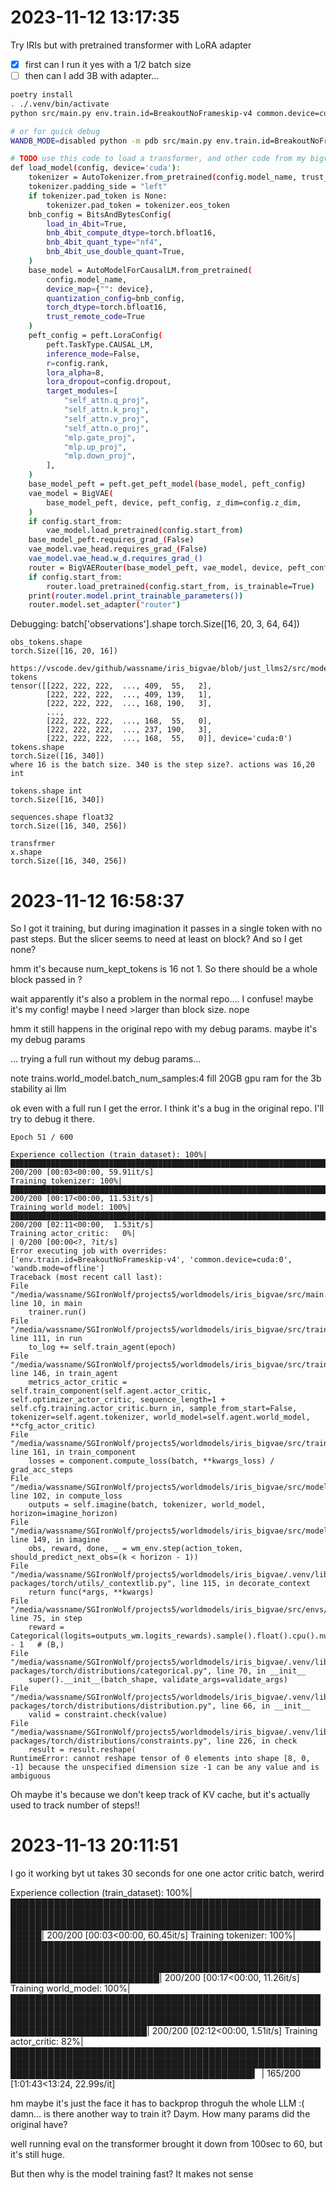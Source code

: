 # 2023-11-12 13:17:35

Try IRIs but with pretrained transformer with LoRA adapter

- [x] first can I run it yes with a 1/2 batch size
- [ ] then can I add 3B with adapter...

```sh
poetry install
. ./.venv/bin/activate
python src/main.py env.train.id=BreakoutNoFrameskip-v4 common.device=cuda:0 wandb.mode=offline

# or for quick debug
WANDB_MODE=disabled python -m pdb src/main.py env.train.id=BreakoutNoFrameskip-v4
```


```sh
# TODO use this code to load a transformer, and other code from my bigvae repo https://github.com/wassname/bigvae_wm
def load_model(config, device='cuda'):
    tokenizer = AutoTokenizer.from_pretrained(config.model_name, trust_remote_code=True)
    tokenizer.padding_side = "left"
    if tokenizer.pad_token is None:
        tokenizer.pad_token = tokenizer.eos_token
    bnb_config = BitsAndBytesConfig(
        load_in_4bit=True,
        bnb_4bit_compute_dtype=torch.bfloat16,
        bnb_4bit_quant_type="nf4",
        bnb_4bit_use_double_quant=True,
    )
    base_model = AutoModelForCausalLM.from_pretrained(
        config.model_name,
        device_map={"": device},
        quantization_config=bnb_config,
        torch_dtype=torch.bfloat16, 
        trust_remote_code=True
    )
    peft_config = peft.LoraConfig(
        peft.TaskType.CAUSAL_LM,
        inference_mode=False,
        r=config.rank,
        lora_alpha=8,
        lora_dropout=config.dropout,
        target_modules=[
            "self_attn.q_proj",
            "self_attn.k_proj",
            "self_attn.v_proj",
            "self_attn.o_proj",
            "mlp.gate_proj",
            "mlp.up_proj",
            "mlp.down_proj",
        ],
    )
    base_model_peft = peft.get_peft_model(base_model, peft_config)
    vae_model = BigVAE(
        base_model_peft, device, peft_config, z_dim=config.z_dim,
    )
    if config.start_from:
        vae_model.load_pretrained(config.start_from)
    base_model_peft.requires_grad_(False)
    vae_model.vae_head.requires_grad_(False)
    vae_model.vae_head.w_d.requires_grad_()
    router = BigVAERouter(base_model_peft, vae_model, device, peft_config)
    if config.start_from:
        router.load_pretrained(config.start_from, is_trainable=True)
    print(router.model.print_trainable_parameters())
    router.model.set_adapter("router")
```

Debugging:
    batch['observations'].shape
    torch.Size([16, 20, 3, 64, 64])

    obs_tokens.shape
    torch.Size([16, 20, 16])

    https://vscode.dev/github/wassname/iris_bigvae/blob/just_llms2/src/models/world_model.py#L105
    tokens
    tensor([[222, 222, 222,  ..., 409,  55,   2],
            [222, 222, 222,  ..., 409, 139,   1],
            [222, 222, 222,  ..., 168, 190,   3],
            ...,
            [222, 222, 222,  ..., 168,  55,   0],
            [222, 222, 222,  ..., 237, 190,   3],
            [222, 222, 222,  ..., 168,  55,   0]], device='cuda:0')
    tokens.shape
    torch.Size([16, 340])
    where 16 is the batch size. 340 is the step size?. actions was 16,20 int

    tokens.shape int
    torch.Size([16, 340])

    sequences.shape float32
    torch.Size([16, 340, 256])

    transfrmer
    x.shape
    torch.Size([16, 340, 256])

# 2023-11-12 16:58:37

So I got it training, but during imagination it passes in a single token with no past steps. But the slicer seems to need at least on block? And so I get none?

hmm it's because num_kept_tokens is 16 not 1. So there should be a whole block passed in ?

wait apparently it's also a problem in the normal repo.... I confuse! maybe it's my config! maybe I need >larger than block size. nope

hmm it still happens in the original repo with my debug params. maybe it's my debug params


... trying a full run without my debug params...

note trains.world_model.batch_num_samples:4 fill 20GB gpu ram for the 3b stability ai llm

ok even with a full run I get the error. I think it's a bug in the original repo. I'll try to debug it there.

    Epoch 51 / 600

    Experience collection (train_dataset): 100%|███████████████████████████████████████████████████████████████████████████████████████████████████████████████████████████████████████████████████████████| 200/200 [00:03<00:00, 59.91it/s]
    Training tokenizer: 100%|██████████████████████████████████████████████████████████████████████████████████████████████████████████████████████████████████████████████████████████████████████████████| 200/200 [00:17<00:00, 11.53it/s]
    Training world_model: 100%|████████████████████████████████████████████████████████████████████████████████████████████████████████████████████████████████████████████████████████████████████████████| 200/200 [02:11<00:00,  1.53it/s]
    Training actor_critic:   0%|                                                                                                                                                                                     | 0/200 [00:00<?, ?it/s]
    Error executing job with overrides: ['env.train.id=BreakoutNoFrameskip-v4', 'common.device=cuda:0', 'wandb.mode=offline']
    Traceback (most recent call last):
    File "/media/wassname/SGIronWolf/projects5/worldmodels/iris_bigvae/src/main.py", line 10, in main
        trainer.run()
    File "/media/wassname/SGIronWolf/projects5/worldmodels/iris_bigvae/src/trainer.py", line 111, in run
        to_log += self.train_agent(epoch)
    File "/media/wassname/SGIronWolf/projects5/worldmodels/iris_bigvae/src/trainer.py", line 146, in train_agent
        metrics_actor_critic = self.train_component(self.agent.actor_critic, self.optimizer_actor_critic, sequence_length=1 + self.cfg.training.actor_critic.burn_in, sample_from_start=False, tokenizer=self.agent.tokenizer, world_model=self.agent.world_model, **cfg_actor_critic)
    File "/media/wassname/SGIronWolf/projects5/worldmodels/iris_bigvae/src/trainer.py", line 161, in train_component
        losses = component.compute_loss(batch, **kwargs_loss) / grad_acc_steps
    File "/media/wassname/SGIronWolf/projects5/worldmodels/iris_bigvae/src/models/actor_critic.py", line 102, in compute_loss
        outputs = self.imagine(batch, tokenizer, world_model, horizon=imagine_horizon)
    File "/media/wassname/SGIronWolf/projects5/worldmodels/iris_bigvae/src/models/actor_critic.py", line 149, in imagine
        obs, reward, done, _ = wm_env.step(action_token, should_predict_next_obs=(k < horizon - 1))
    File "/media/wassname/SGIronWolf/projects5/worldmodels/iris_bigvae/.venv/lib/python3.9/site-packages/torch/utils/_contextlib.py", line 115, in decorate_context
        return func(*args, **kwargs)
    File "/media/wassname/SGIronWolf/projects5/worldmodels/iris_bigvae/src/envs/world_model_env.py", line 75, in step
        reward = Categorical(logits=outputs_wm.logits_rewards).sample().float().cpu().numpy().reshape(-1) - 1   # (B,)
    File "/media/wassname/SGIronWolf/projects5/worldmodels/iris_bigvae/.venv/lib/python3.9/site-packages/torch/distributions/categorical.py", line 70, in __init__
        super().__init__(batch_shape, validate_args=validate_args)
    File "/media/wassname/SGIronWolf/projects5/worldmodels/iris_bigvae/.venv/lib/python3.9/site-packages/torch/distributions/distribution.py", line 66, in __init__
        valid = constraint.check(value)
    File "/media/wassname/SGIronWolf/projects5/worldmodels/iris_bigvae/.venv/lib/python3.9/site-packages/torch/distributions/constraints.py", line 226, in check
        result = result.reshape(
    RuntimeError: cannot reshape tensor of 0 elements into shape [8, 0, -1] because the unspecified dimension size -1 can be any value and is ambiguous

Oh maybe it's because we don't keep track of KV cache, but it's actually used to track number of steps!!

# 2023-11-13 20:11:51

I go it working byt ut takes 30 seconds for one one actor critic batch, werird

Experience collection (train_dataset): 100%|███████████████████████████████████████████████████████████████████████████████████████████████████████████████████████████████████████████████████████████| 200/200 [00:03<00:00, 60.45it/s]
Training tokenizer: 100%|██████████████████████████████████████████████████████████████████████████████████████████████████████████████████████████████████████████████████████████████████████████████| 200/200 [00:17<00:00, 11.26it/s]
Training world_model: 100%|████████████████████████████████████████████████████████████████████████████████████████████████████████████████████████████████████████████████████████████████████████████| 200/200 [02:12<00:00,  1.51it/s]
Training actor_critic:  82%|███████████████████████████████████████████████████████████████████████████████████████████████████████████████████████████████████████████▍                             | 165/200 [1:01:43<13:24, 22.99s/it]


hm maybe it's just the face it has to backprop throguh the whole LLM :( damn... is there another way to train it? Daym. How many params did the original have?

well running eval on the transformer brought it down from 100sec to 60, but it's still huge. 

But then why is the model training fast? It makes not sense
